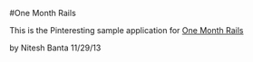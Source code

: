 #One Month Rails

This is the Pinteresting sample application for
[One Month Rails](http://onemonthrails.com)

by Nitesh Banta 11/29/13